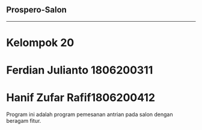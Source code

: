 ## Prospero-Salon
__________________________________________________________________________________________________________________________________________
# Kelompok 20
# Ferdian Julianto 1806200311
# Hanif Zufar Rafif1806200412

Program ini adalah program pemesanan antrian pada salon dengan beragam fitur.



